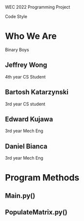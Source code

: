 WEC 2022 Programming Project

Code Style


# Who We Are
Binary Boys
## Jeffrey Wong
4th year CS Student

## Bartosh Katarzynski
3rd year CS student

## Edward Kujawa
3rd year Mech Eng

## Daniel Bianca
3rd year Mech Eng


# Program Methods
## Main.py()



## PopulateMatrix.py()
